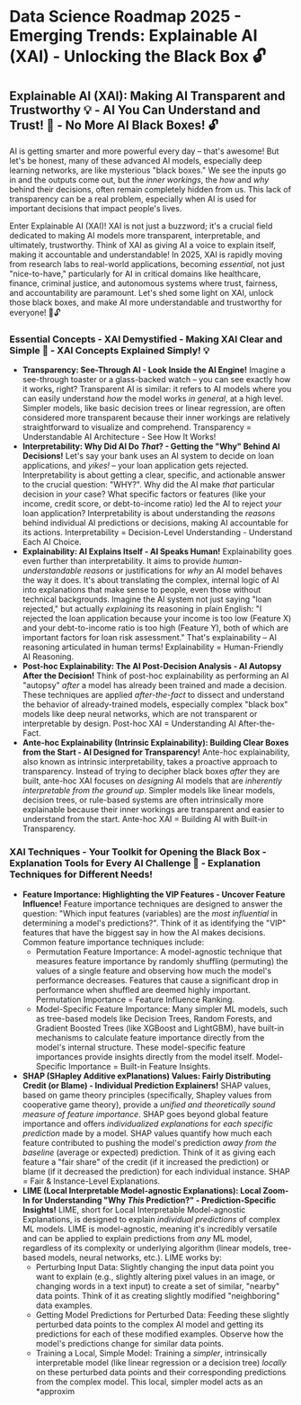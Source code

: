 # Data Science Roadmap 2025 - Emerging Trends: Explainable AI (XAI) - Unlocking the Black Box 🔓

## Explainable AI (XAI): Making AI Transparent and Trustworthy 💡 -  AI You Can Understand and Trust! 🤝 - No More AI Black Boxes! 🔓

AI is getting smarter and more powerful every day – that's awesome! But let's be honest, many of these advanced AI models, especially deep learning networks, are like mysterious "black boxes." We see the inputs go in and the outputs come out, but the *inner workings*, the *how* and *why* behind their decisions, often remain completely hidden from us. This lack of transparency can be a real problem, especially when AI is used for important decisions that impact people's lives. 

Enter Explainable AI (XAI)! XAI is not just a buzzword; it's a crucial field dedicated to making AI models more transparent, interpretable, and ultimately, trustworthy. Think of XAI as giving AI a voice to explain itself, making it accountable and understandable! In 2025, XAI is rapidly moving from research labs to real-world applications, becoming *essential*, not just "nice-to-have," particularly for AI in critical domains like healthcare, finance, criminal justice, and autonomous systems where trust, fairness, and accountability are paramount. Let's shed some light on XAI, unlock those black boxes, and make AI more understandable and trustworthy for everyone! 🔦🔓

### Essential Concepts - XAI Demystified - Making XAI Clear and Simple 🧐 - XAI Concepts Explained Simply! 💡

*   **Transparency: See-Through AI - Look Inside the AI Engine!** Imagine a see-through toaster or a glass-backed watch – you can see exactly how it works, right? Transparent AI is similar: it refers to AI models where you can easily understand *how* the model works *in general*, at a high level. Simpler models, like basic decision trees or linear regression, are often considered more transparent because their inner workings are relatively straightforward to visualize and comprehend. Transparency = Understandable AI Architecture - See How It Works! 
*   **Interpretability:  Why Did AI Do *That*? - Getting the "Why" Behind AI Decisions!** Let's say your bank uses an AI system to decide on loan applications, and *yikes!* – your loan application gets rejected. Interpretability is about getting a clear, specific, and actionable answer to the crucial question: "WHY?". Why did the AI make *that* particular decision in *your* case? What specific factors or features (like your income, credit score, or debt-to-income ratio) led the AI to reject *your* loan application? Interpretability is about understanding the *reasons* behind individual AI predictions or decisions, making AI accountable for its actions. Interpretability = Decision-Level Understanding - Understand Each AI Choice. 
*   **Explainability: AI Explains Itself - AI Speaks Human!** Explainability goes even further than interpretability. It aims to provide *human-understandable reasons* or justifications for *why* an AI model behaves the way it does. It's about translating the complex, internal logic of AI into explanations that make sense to people, even those without technical backgrounds. Imagine the AI system not just saying "loan rejected," but actually *explaining* its reasoning in plain English: "I rejected the loan application because your income is too low (Feature X) and your debt-to-income ratio is too high (Feature Y), both of which are important factors for loan risk assessment." That's explainability – AI reasoning articulated in human terms! Explainability = Human-Friendly AI Reasoning. 
*   **Post-hoc Explainability: The AI Post-Decision Analysis - AI Autopsy After the Decision!** Think of post-hoc explainability as performing an AI "autopsy" *after* a model has already been trained and made a decision. These techniques are applied *after-the-fact* to dissect and understand the behavior of already-trained models, especially complex "black box" models like deep neural networks, which are not transparent or interpretable by design. Post-hoc XAI = Understanding AI After-the-Fact. 
*   **Ante-hoc Explainability (Intrinsic Explainability): Building Clear Boxes from the Start - AI Designed for Transparency!** Ante-hoc explainability, also known as intrinsic interpretability, takes a proactive approach to transparency. Instead of trying to decipher black boxes *after* they are built, ante-hoc XAI focuses on *designing* AI models that are *inherently interpretable from the ground up*. Simpler models like linear models, decision trees, or rule-based systems are often intrinsically more explainable because their inner workings are transparent and easier to understand from the start. Ante-hoc XAI = Building AI with Built-in Transparency. 

### XAI Techniques - Your Toolkit for Opening the Black Box - Explanation Tools for Every AI Challenge 🧰 - Explanation Techniques for Different Needs! 

*   **Feature Importance:  Highlighting the VIP Features - Uncover Feature Influence!** Feature importance techniques are designed to answer the question: "Which input features (variables) are the *most influential* in determining a model's predictions?". Think of it as identifying the "VIP" features that have the biggest say in how the AI makes decisions. Common feature importance techniques include:
    *   Permutation Feature Importance: A model-agnostic technique that measures feature importance by randomly shuffling (permuting) the values of a single feature and observing how much the model's performance decreases. Features that cause a significant drop in performance when shuffled are deemed highly important. Permutation Importance = Feature Influence Ranking. 
    *   Model-Specific Feature Importance: Many simpler ML models, such as tree-based models like Decision Trees, Random Forests, and Gradient Boosted Trees (like XGBoost and LightGBM), have built-in mechanisms to calculate feature importance directly from the model's internal structure. These model-specific feature importances provide insights directly from the model itself. Model-Specific Importance = Built-in Feature Insights. 
*   **SHAP (SHapley Additive exPlanations) Values: Fairly Distributing Credit (or Blame) - Individual Prediction Explainers!** SHAP values, based on game theory principles (specifically, Shapley values from cooperative game theory), provide a *unified and theoretically sound measure of feature importance*. SHAP goes beyond global feature importance and offers *individualized explanations* for *each specific prediction* made by a model. SHAP values quantify how much each feature contributed to pushing the model's prediction *away from the baseline* (average or expected) prediction. Think of it as giving each feature a "fair share" of the credit (if it increased the prediction) or blame (if it decreased the prediction) for each individual instance. SHAP = Fair & Instance-Level Explanations. 
*   **LIME (Local Interpretable Model-agnostic Explanations): Local Zoom-In for Understanding "Why *This* Prediction?" - Prediction-Specific Insights!** LIME, short for Local Interpretable Model-agnostic Explanations, is designed to explain *individual predictions* of complex ML models. LIME is model-agnostic, meaning it's incredibly versatile and can be applied to explain predictions from *any* ML model, regardless of its complexity or underlying algorithm (linear models, tree-based models, neural networks, etc.). LIME works by:
    *   Perturbing Input Data: Slightly changing the input data point you want to explain (e.g., slightly altering pixel values in an image, or changing words in a text input) to create a set of similar, "nearby" data points. Think of it as creating slightly modified "neighboring" data examples. 
    *   Getting Model Predictions for Perturbed Data: Feeding these slightly perturbed data points to the complex AI model and getting its predictions for each of these modified examples. Observe how the model's predictions change for similar data points. 
    *   Training a Local, Simple Model: Training a *simpler*, intrinsically interpretable model (like linear regression or a decision tree) *locally* on these perturbed data points and their corresponding predictions from the complex model. This local, simpler model acts as an *approxim